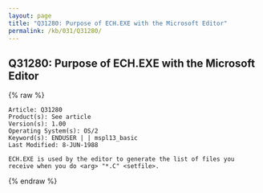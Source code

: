 ```yaml
---
layout: page
title: "Q31280: Purpose of ECH.EXE with the Microsoft Editor"
permalink: /kb/031/Q31280/
---
```


## Q31280: Purpose of ECH.EXE with the Microsoft Editor

{% raw %}

	Article: Q31280
	Product(s): See article
	Version(s): 1.00
	Operating System(s): OS/2
	Keyword(s): ENDUSER | | mspl13_basic
	Last Modified: 8-JUN-1988
	
	ECH.EXE is used by the editor to generate the list of files you
	receive when you do <arg> "*.C" <setfile>.

{% endraw %}
